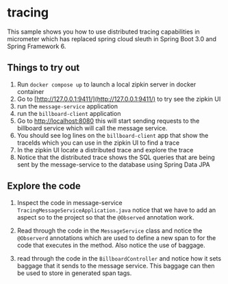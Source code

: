 # tracing

This sample shows you how to use distributed tracing capabilities in micrometer
which has replaced spring cloud sleuth in Spring Boot 3.0 and Spring Framework 6.

## Things to try out 

1. Run `docker compose up` to launch a local zipkin server in docker container
2. Go to [http://127.0.0.1:9411/](http://127.0.0.1:9411/) to try see the zipkin UI 
3. run the `message-service` application  
4. run the `billboard-client` application 
5. Go to [http://localhost:8080](http://localhost:8080) this will start sending 
   requests to the billboard service which will call the message service.
6. You should see log lines on the `billboard-client` app that show the traceIds
   which you can use in the zipkin UI to find a trace
7. In the zipkin UI locate a distributed trace and explore the trace
8. Notice that the distributed trace shows the SQL queries that are being sent 
   by the message-service to the database using Spring Data JPA

## Explore the code 

1. Inspect the code in message-service  `TracingMessageServiceApplication.java`
   notice that we have to add an aspect so to the project so that the `@Observed`
   annotation work. 

2. Read through the code in the `MessageService` class and notice the `@Observerd`
   annotations which are used to define a new span to for the code that executes
   in the method. Also notice the use of baggage.

3. read through the code in the `BillboardController` and notice how it sets 
   baggage that it sends to the message service. This baggage can then be used
   to store in generated span tags.

